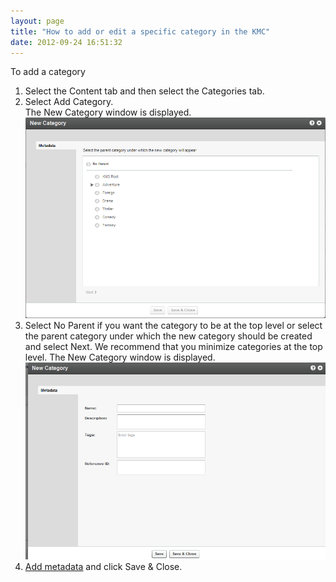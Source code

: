 ```yaml
---
layout: page
title: "How to add or edit a specific category in the KMC"
date: 2012-09-24 16:51:32
---
```


<p class="mce-procedure">
  To add a category
</p>

1.  Select the Content tab and then select the Categories tab.
2.  Select Add Category.  
    The New Category window is displayed.<img src="../../assets/717">
3.  Select No Parent if you want the category to be at the top level or select the parent category under which the new category should be created and select Next. We recommend that you minimize categories at the top level. The New Category window is displayed.<img src="../../assets/718">
4.  <a href="http://knowledge.kaltura.com/node/640" target="_blank">Add metadata</a> and click Save & Close.
